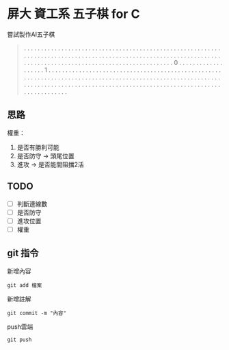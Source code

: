 # 屏大 資工系 五子棋 for C
嘗試製作AI五子棋
>    . . . . . . . . . . . . . . . . . . . 
>    . . . . . . . . . . . . . . . . . . . 
>    . . . . . . . . . . . . . . . . . . . 
>    . . . . . . . . . . . . . . . . . . . 
>    . . . . . . . . . . . . . . . . . . . 
>    . . . . . . . . . . . . . . . . . . . 
>    . . . . . . . . . . . . . . . . . . . 
>    . . . . . . . . . . . . . . . . . . . 
>    . . . . . . . . 0 . . . . . . . . . . 
>    . . . . . . . . . 1 . . . . . . . . . 
>    . . . . . . . . . . . . . . . . . . . 
>    . . . . . . . . . . . . . . . . . . . 
>    . . . . . . . . . . . . . . . . . . . 
>    . . . . . . . . . . . . . . . . . . . 
>    . . . . . . . . . . . . . . . . . . . 
>    . . . . . . . . . . . . . . . . . . . 
>    . . . . . . . . . . . . . . . . . . . 
>    . . . . . . . . . . . . . . . . . . .
>    . . . . . . . . . . . . . . . . . . . 
## 思路
權重：
1. 是否有勝利可能
2. 是否防守 -> 頭尾位置
3. 進攻 -> 是否能間阻擋2活

## TODO
- [ ] 判斷連線數
- [ ] 是否防守
- [ ] 進攻位置
- [ ] 權重

## git 指令
新增內容
```git
git add 檔案
```
新增註解
```git
git commit -m "內容"
```
push雲端
``` git
git push
``` 